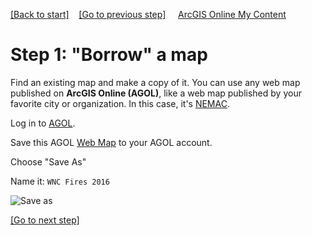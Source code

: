 [[Back to start]](github.md)&nbsp;&nbsp;&nbsp;&nbsp;[[Go to previous step]](GitHub_resources.md)
&nbsp;&nbsp;&nbsp;&nbsp;[ArcGIS Online My Content](http://www.arcgis.com/home/content.html)

# Step 1: "Borrow" a map 

Find an existing map and make a copy of it. You can use any web map published on **ArcGIS Online (AGOL)**, like a web map published by your favorite city or organization. In this case, it's [NEMAC](https://nemac.unca.edu/).

Log in to [AGOL](https://www.arcgis.com/home/signin.html).

Save this AGOL [Web Map](http://www.arcgis.com/home/webmap/viewer.html?webmap=7a1f7ebd8d7f429b94335e8890561c4d) to your AGOL account.

Choose "Save As"

Name it: `WNC Fires 2016`

![Save as](https://docs.google.com/uc?id=0BykF_bN9fsvITXBKVWozUXRYRFk)

[[Go to next step]](GitHub_step2.md)
